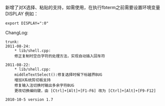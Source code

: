 新增了对X选择、粘贴的支持，如需使用，在执行fbterm之前需要设置环境变量 DISPLAY
例如：
```
export DISPLAY=":0"
```

ChangLog:
```
trunk:
2011-08-24:
	* lib/shell.cpp:
	修正复制时空白字符的处理方法，实现自动插入回车符

2011-08-22:
	* lib/shell.cpp:
	middleTextSelect():修复选择时候下标越界BUG
	增加X系统剪切板支持
	修复输入法切换时输出多余字符BUG
	更改切换编码键，由 [Ctrl]+[Alt]+[F1-F6] 改为 [Ctrl]+[Alt]+[F9-F12]

2010-10-5 version 1.7

```